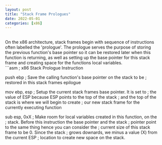 ```yaml
---
layout: post
title: "Stack Frame Prologues"
date: 2022-05-01
categories: [x86]
---
```

<br> 
On the x86 architecture, stack frames begin with sequence of instructions often 
labelled the 'prologue'. The prologue serves the purpose of storing the previous
function's base pointer so it can be restored later when this function is 
returning, as well as setting up the base pointer for this stack frame and 
creating space for the functions local variables.   
<br> 
```asm
; x86 Stack Prologue Instruction

push ebp        ; Save the calling function's base pointer on the stack to be 
                ; restored in this stack frames epilogue

mov ebp, esp    ; Setup the current stack frames base pointer. It is set to 
                ; the value of ESP because ESP points to the top of the stack
                ; and the top of the stack is where we will begin to create 
                ; our new stack frame for the currently executing function

sub esp, 0xX    ; Make room for local variables created in this function, on the 
                ; stack. Before this instruction the base pointer and the stack 
                ; pointer point to the same thing hence you can consider the 
                ; current size of this stack frame to be 0. Since the stack 
                ; grows downards, we minus a value (X) from the current ESP 
                ; location to create new space on the stack.  
```   
